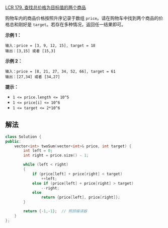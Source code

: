[LCR 179. 查找总价格为目标值的两个商品](https://leetcode.cn/problems/he-wei-sde-liang-ge-shu-zi-lcof/)

购物车内的商品价格按照升序记录于数组 `price`。请在购物车中找到两个商品的价格总和刚好是 `target`。若存在多种情况，返回任一结果即可。

**示例 1：**

```
输入：price = [3, 9, 12, 15], target = 18
输出：[3,15] 或者 [15,3]
```

**示例 2：**

```
输入：price = [8, 21, 27, 34, 52, 66], target = 61
输出：[27,34] 或者 [34,27]
```

 

**提示：**

- `1 <= price.length <= 10^5`
- `1 <= price[i] <= 10^6`
- `1 <= target <= 2*10^6`



## 解法

```cc
class Solution {
public:
    vector<int> twoSum(vector<int>& price, int target) {
        int left = 0;
        int right = price.size() - 1;

        while (left < right)
        {
            if (price[left] + price[right] < target)
                ++left;
            else if (price[left] + price[right] > target)
                --right;
            else
                return {price[left], price[right]};
        }

        return {-1,-1};  // 照顾编译器
    }
};
```

